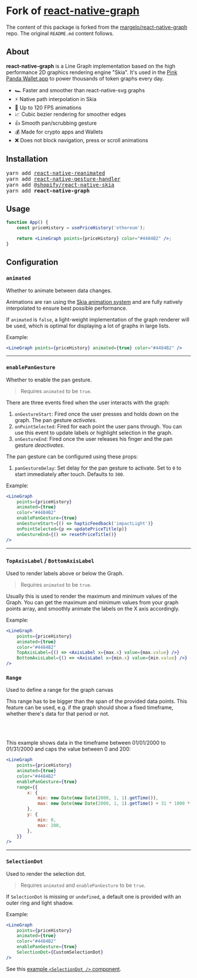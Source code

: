 # Fork of [react-native-graph](https://github.com/margelo/react-native-graph/tree/main/example)

The content of this package is forked from the [margelo/react-native-graph](https://github.com/margelo/react-native-graph/tree/main/example) repo. The original `README.md` content follows.

## About

**react-native-graph** is a Line Graph implementation based on the high performance 2D graphics rendering engine "Skia". It's used in the [Pink Panda Wallet app](https://pinkpanda.io) to power thousands of token graphs every day.

-   🏎️ Faster and smoother than react-native-svg graphs
-   ⚡️ Native path interpolation in Skia
-   🐎 Up to 120 FPS animations
-   📈 Cubic bezier rendering for smoother edges
-   👍 Smooth pan/scrubbing gesture
-   💰 Made for crypto apps and Wallets
-   ❌ Does not block navigation, press or scroll animations

## Installation

<pre>
yarn add <a href="https://github.com/software-mansion/react-native-reanimated">react-native-reanimated</a>
yarn add <a href="https://github.com/software-mansion/react-native-gesture-handler">react-native-gesture-handler</a>
yarn add <a href="https://github.com/Shopify/react-native-skia">@shopify/react-native-skia</a>
yarn add <b>react-native-graph</b>
</pre>

## Usage

```jsx
function App() {
    const priceHistory = usePriceHistory('ethereum');

    return <LineGraph points={priceHistory} color="#4484B2" />;
}
```

## Configuration

### `animated`

Whether to animate between data changes.

Animations are ran using the [Skia animation system](https://shopify.github.io/react-native-skia/docs/animations/animations) and are fully natively interpolated to ensure best possible performance.

If `animated` is `false`, a light-weight implementation of the graph renderer will be used, which is optimal for displaying a lot of graphs in large lists.

Example:

```jsx
<LineGraph points={priceHistory} animated={true} color="#4484B2" />
```

---

### `enablePanGesture`

Whether to enable the pan gesture.

> Requires `animated` to be `true`.

There are three events fired when the user interacts with the graph:

1. `onGestureStart`: Fired once the user presses and holds down on the graph. The pan gesture _activates_.
2. `onPointSelected`: Fired for each point the user pans through. You can use this event to update labels or highlight selection in the graph.
3. `onGestureEnd`: Fired once the user releases his finger and the pan gesture _deactivates_.

The pan gesture can be configured using these props:

1. `panGestureDelay`: Set delay for the pan gesture to activate. Set to `0` to start immediately after touch. Defaults to `300`.

Example:

```jsx
<LineGraph
    points={priceHistory}
    animated={true}
    color="#4484B2"
    enablePanGesture={true}
    onGestureStart={() => hapticFeedback('impactLight')}
    onPointSelected={p => updatePriceTitle(p)}
    onGestureEnd={() => resetPriceTitle()}
/>
```

---

### `TopAxisLabel` / `BottomAxisLabel`

Used to render labels above or below the Graph.

> Requires `animated` to be `true`.

Usually this is used to render the maximum and minimum values of the Graph. You can get the maximum and minimum values from your graph points array, and smoothly animate the labels on the X axis accordingly.

Example:

```jsx
<LineGraph
    points={priceHistory}
    animated={true}
    color="#4484B2"
    TopAxisLabel={() => <AxisLabel x={max.x} value={max.value} />}
    BottomAxisLabel={() => <AxisLabel x={min.x} value={min.value} />}
/>
```

### `Range`

Used to define a range for the graph canvas

This range has to be bigger than the span of the provided data points. This feature can be used, e.g. if the graph should show a fixed timeframe, whether there's data for that period or not.

<br />
<br />

This example shows data in the timeframe between 01/01/2000 to 01/31/2000 and caps the value between 0 and 200:

```jsx
<LineGraph
    points={priceHistory}
    animated={true}
    color="#4484B2"
    enablePanGesture={true}
    range={{
        x: {
            min: new Date(new Date(2000, 1, 1).getTime()),
            max: new Date(new Date(2000, 1, 1).getTime() + 31 * 1000 * 60 * 60 * 24),
        },
        y: {
            min: 0,
            max: 200,
        },
    }}
/>
```

---

### `SelectionDot`

Used to render the selection dot.

> Requires `animated` and `enablePanGesture` to be `true`.

If `SelectionDot` is missing or `undefined`, a default one is provided with an outer ring and light shadow.

Example:

```jsx
<LineGraph
    points={priceHistory}
    animated={true}
    color="#4484B2"
    enablePanGesture={true}
    SelectionDot={CustomSelectionDot}
/>
```

See this [example `<SelectionDot />` component](./example/src/components/CustomSelectionDot.tsx).
